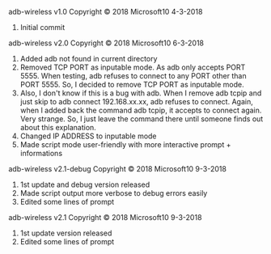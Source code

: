 adb-wireless v1.0 Copyright © 2018 Microsoft10 4-3-2018

1. Initial commit

adb-wireless v2.0 Copyright © 2018 Microsoft10 6-3-2018

1. Added adb not found in current directory
2. Removed TCP PORT as inputable mode. As adb only accepts PORT 5555. When testing, adb refuses to connect to any PORT other than PORT 5555. So, I decided to remove TCP PORT as inputable mode.
3. Also, I don't know if this is a bug with adb. When I remove adb tcpip and just skip to adb connect 192.168.xx.xx, adb refuses to connect. Again, when I added back the command adb tcpip, it accepts to connect again. Very strange. So, I just leave the command there until someone finds out about this explanation.
4. Changed IP ADDRESS to inputable mode
5. Made script mode user-friendly with more interactive prompt + informations

adb-wireless v2.1-debug Copyright © 2018 Microsoft10 9-3-2018

1. 1st update and debug version released
2. Made script output more verbose to debug errors easily
3. Edited some lines of prompt

adb-wireless v2.1 Copyright © 2018 Microsoft10 9-3-2018

1. 1st update version released
2. Edited some lines of prompt
